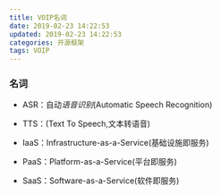 ```yaml
---
title: VOIP名词
date: 2019-02-23 14:22:53
updated: 2019-02-23 14:22:53
categories: 开源框架
tags: VOIP
---
```


### 名词

- ASR：自动*语音识别*(Automatic Speech Recognition)

- TTS：(Text To Speech,文本转语音)

- IaaS：Infrastructure-as-a-Service(基础设施即服务)

- PaaS：Platform-as-a-Service(平台即服务)

- SaaS：Software-as-a-Service(软件即服务)
<!--more-->
